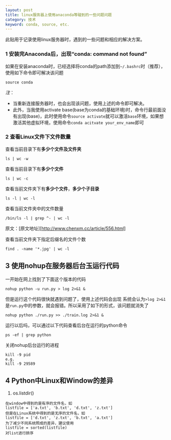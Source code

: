 ```yaml
---
layout: post
title: linux服务器上使用anaconda等碰到的一些问题问题
category: 技术
keyword: conda, source, etc.
---
```


此贴用于记录使用linux服务器时，遇到的一些问题和相应的解决方案。

### 1 安装完Anaconda后，出现“conda: command not found”

如果在安装anaconda时，已经选择将conda的path添加到`~/.bashrc`时（推荐），使用如下命令即可解决该问题

```
source conda
```

*注*：

+ 当重新连接服务器时，也会出现该问题，使用上述的命令即可解决。
+ 此外，当我使用activate base(base为conda的基础环境)时，命令行最前面没有出现(base)，此时使用命令`source activate`就可以激活`base`环境，如果想激活其他虚拟环境，使用命令`conda acitvate your_env_name`即可

### 2 查看Linux文件下文件数量

查看当前目录下有**多少个文件及文件夹**

```
ls | wc -w 
```

查看当前目录下有**多少个文件**

```
ls | wc -c
```

查看当前文件夹下有**多少个文件**，**多少个子目录**

```
ls -l | wc -l
```

查看当前文件夹中的文件数量

```
/bin/ls -l | grep ^- | wc -l 
```

原文：[原文地址][http://www.chenxm.cc/article/556.html]

查看当前文件夹下指定后缀名的文件个数

```
find . -name '*.jpg' | wc -l
```

## 3 使用nohup在服务器后台玉运行代码

 一开始在网上找到了下面这个版本的代码

```
nohup python -u run.py > log 2>&1 &
```

但是运行这个代码很快就遇到问题了，使用上述代码会出现 系统会认为`>log 2>&1`是`run.py`中的参数，就会报错。所以采用了如下的形式，该问题就消失了

```
nohup python ./run.py >> ./train.log 2>&1 &
```

运行以后吗，可以通过以下代码查看后台在运行的python命令

```
ps -ef | grep python
```

关闭nohup后台运行的进程

```
kill -9 pid
e.g.
kill -9 29589
```

## 4 Python中Linux和Window的差异

1. os.listdir()

```
在window中得到的是有序的文件名，如
listfile = ['a.txt', 'b.txt', 'd.txt', 'z.txt']
但是在Linux系统中得到的是无序的文件名，如
listfile = ['d.txt', 'z.txt', 'b.txt', 'a.txt']
为了减少不同系统照成的差异，建议使用
listfile = sorted(listfile) 
对list进行排序
```

